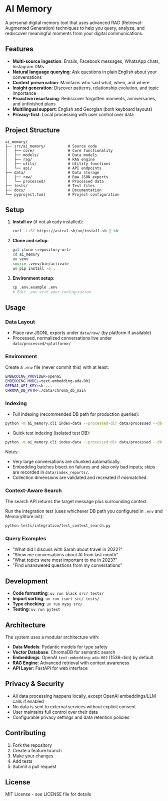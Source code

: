 # AI Memory

A personal digital memory tool that uses advanced RAG (Retrieval-Augmented Generation) techniques to help you query, analyze, and rediscover meaningful moments from your digital communications.

## Features

- **Multi-source ingestion**: Emails, Facebook messages, WhatsApp chats, Instagram DMs
- **Natural language querying**: Ask questions in plain English about your conversations
- **Context preservation**: Maintains who said what, when, and where
- **Insight generation**: Discover patterns, relationship evolution, and topic importance
- **Proactive resurfacing**: Rediscover forgotten moments, anniversaries, and unfinished plans
- **Multilingual support**: English and Georgian (both keyboard layouts)
- **Privacy-first**: Local processing with user control over data

## Project Structure

```
ai_memory/
├── src/ai_memory/          # Source code
│   ├── core/               # Core functionality
│   ├── models/             # Data models
│   ├── rag/                # RAG engine
│   ├── utils/              # Utility functions
│   └── api/                # API endpoints
├── data/                   # Data storage
│   ├── raw/                # Raw JSON exports
│   └── processed/          # Processed data
├── tests/                  # Test files
├── docs/                   # Documentation
└── pyproject.toml          # Project configuration
```

## Setup

1. **Install uv** (if not already installed):
   ```bash
   curl -LsSf https://astral.sh/uv/install.sh | sh
   ```

2. **Clone and setup**:
   ```bash
   git clone <repository-url>
   cd ai_memory
   uv venv
   source .venv/bin/activate
   uv pip install -e .
   ```

3. **Environment setup**:
   ```bash
   cp .env.example .env
   # Edit .env with your configuration
   ```

## Usage

### Data Layout
- Place raw JSONL exports under `data/raw/` (by platform if available)
- Processed, normalized conversations live under `data/processed/<platform>/`

### Environment
Create a `.env` file (never commit this) with at least:
```bash
EMBEDDING_PROVIDER=openai
EMBEDDING_MODEL=text-embedding-ada-002
OPENAI_API_KEY=sk-...
CHROMA_DB_PATH=./data/chroma_db_main
```

### Indexing
- Full indexing (recommended DB path for production queries):
```bash
python -m ai_memory.cli index-data --processed-dir data/processed --db-path data/chroma_db_main --batch-size 200
```

- Quick test indexing (isolated test DB):
```bash
python -m ai_memory.cli index-data --processed-dir data/processed --db-path data/chroma_db_test --sample-size 2 --batch-size 50
```

Notes:
- Very large conversations are chunked automatically.
- Embedding batches bisect on failures and skip only bad inputs; skips are recorded in `data/index_reports/`.
- Collection dimensions are validated and recreated if mismatched.

### Context-Aware Search
The search API returns the target message plus surrounding context.

Run the integration test (uses whichever DB path you configured in `.env` and MemoryStore init):
```bash
python tests/integration/test_context_search.py
```

### Query Examples
- "What did I discuss with Sarah about travel in 2022?"
- "Show me conversations about AI from last month"
- "What topics were most important to me in 2023?"
- "Find unanswered questions from my conversations"

## Development

- **Code formatting**: `uv run black src/ tests/`
- **Import sorting**: `uv run isort src/ tests/`
- **Type checking**: `uv run mypy src/`
- **Testing**: `uv run pytest`

## Architecture

The system uses a modular architecture with:
- **Data Models**: Pydantic models for type safety
- **Vector Database**: ChromaDB for semantic search
- **Embeddings**: OpenAI `text-embedding-ada-002` (1536-dim) by default
- **RAG Engine**: Advanced retrieval with context awareness
- **API Layer**: FastAPI for web interface

## Privacy & Security

- All data processing happens locally, except OpenAI embeddings/LLM calls if enabled
- No data is sent to external services without explicit consent
- User maintains full control over their data
- Configurable privacy settings and data retention policies

## Contributing

1. Fork the repository
2. Create a feature branch
3. Make your changes
4. Add tests
5. Submit a pull request

## License

MIT License - see LICENSE file for details
